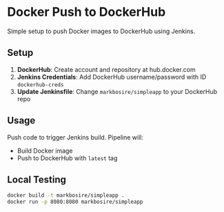 # Docker Push to DockerHub

Simple setup to push Docker images to DockerHub using Jenkins.

## Setup

1. **DockerHub**: Create account and repository at hub.docker.com
2. **Jenkins Credentials**: Add DockerHub username/password with ID `dockerhub-creds`
3. **Update Jenkinsfile**: Change `markbosire/simpleapp` to your DockerHub repo

## Usage

Push code to trigger Jenkins build. Pipeline will:
- Build Docker image
- Push to DockerHub with `latest` tag

## Local Testing

```bash
docker build -t markbosire/simpleapp .
docker run -p 8080:8080 markbosire/simpleapp
```